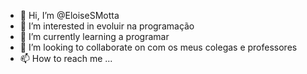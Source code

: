 - 👋 Hi, I’m @EloiseSMotta
- 👀 I’m interested in evoluir na programação
- 🌱 I’m currently learning a programar
- 💞️ I’m looking to collaborate on com os meus colegas e professores
- 📫 How to reach me ...

<!---
EloiseSMotta/EloiseSMotta is a ✨ special ✨ repository because its `README.md` (this file) appears on your GitHub profile.
You can click the Preview link to take a look at your changes.
--->
